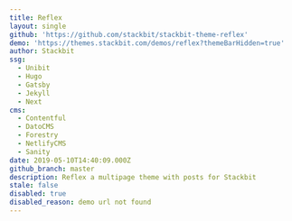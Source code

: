 ```yaml
---
title: Reflex
layout: single
github: 'https://github.com/stackbit/stackbit-theme-reflex'
demo: 'https://themes.stackbit.com/demos/reflex?themeBarHidden=true'
author: Stackbit
ssg:
  - Unibit
  - Hugo
  - Gatsby
  - Jekyll
  - Next
cms:
  - Contentful
  - DatoCMS
  - Forestry
  - NetlifyCMS
  - Sanity
date: 2019-05-10T14:40:09.000Z
github_branch: master
description: Reflex a multipage theme with posts for Stackbit
stale: false
disabled: true
disabled_reason: demo url not found
---
```

